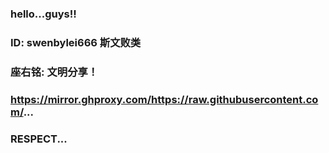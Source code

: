 ### hello...guys!!

### ID: swenbylei666 斯文败类

### 座右铭: 文明分享！

### https://mirror.ghproxy.com/https://raw.githubusercontent.com/...

### RESPECT...

